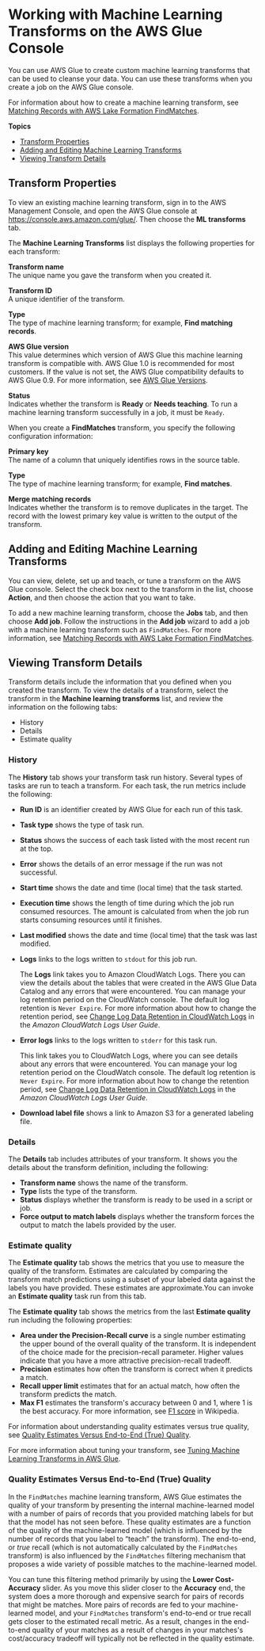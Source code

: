 # Working with Machine Learning Transforms on the AWS Glue Console<a name="console-machine-learning-transforms"></a>

You can use AWS Glue to create custom machine learning transforms that can be used to cleanse your data\. You can use these transforms when you create a job on the AWS Glue console\. 

For information about how to create a machine learning transform, see [Matching Records with AWS Lake Formation FindMatches](machine-learning.md)\.

**Topics**
+ [Transform Properties](#console-machine-learning-properties)
+ [Adding and Editing Machine Learning Transforms](#console-machine-learning-transforms-actions)
+ [Viewing Transform Details](#console-machine-learning-transforms-details)

## Transform Properties<a name="console-machine-learning-properties"></a>

To view an existing machine learning transform, sign in to the AWS Management Console, and open the AWS Glue console at [https://console\.aws\.amazon\.com/glue/](https://console.aws.amazon.com/glue/)\. Then choose the **ML transforms** tab\.

The **Machine Learning Transforms** list displays the following properties for each transform:

**Transform name**  
The unique name you gave the transform when you created it\.

**Transform ID**  
A unique identifier of the transform\. 

**Type**  
The type of machine learning transform; for example, **Find matching records**\.

**AWS Glue version**  
This value determines which version of AWS Glue this machine learning transform is compatible with\. AWS Glue 1\.0 is recommended for most customers\. If the value is not set, the AWS Glue compatibility defaults to AWS Glue 0\.9\. For more information, see [AWS Glue Versions](https://docs.aws.amazon.com/glue/latest/dg/release-notes.html#release-notes-versions)\.

**Status**  
Indicates whether the transform is **Ready** or **Needs teaching**\. To run a machine learning transform successfully in a job, it must be `Ready`\. 

When you create a **FindMatches** transform, you specify the following configuration information:

**Primary key**  
The name of a column that uniquely identifies rows in the source table\.

**Type**  
The type of machine learning transform; for example, **Find matches**\.

**Merge matching records**  
Indicates whether the transform is to remove duplicates in the target\. The record with the lowest primary key value is written to the output of the transform\.

## Adding and Editing Machine Learning Transforms<a name="console-machine-learning-transforms-actions"></a>

You can view, delete, set up and teach, or tune a transform on the AWS Glue console\. Select the check box next to the transform in the list, choose **Action**, and then choose the action that you want to take\.

To add a new machine learning transform, choose the **Jobs** tab, and then choose **Add job**\. Follow the instructions in the **Add job** wizard to add a job with a machine learning transform such as `FindMatches`\. For more information, see [Matching Records with AWS Lake Formation FindMatches](machine-learning.md)\.

## Viewing Transform Details<a name="console-machine-learning-transforms-details"></a>

Transform details include the information that you defined when you created the transform\. To view the details of a transform, select the transform in the **Machine learning transforms** list, and review the information on the following tabs:
+ History
+ Details
+ Estimate quality

### History<a name="console-machine-learning-transforms-history"></a>

The **History** tab shows your transform task run history\. Several types of tasks are run to teach a transform\. For each task, the run metrics include the following:
+ **Run ID** is an identifier created by AWS Glue for each run of this task\.
+ **Task type** shows the type of task run\.
+ **Status** shows the success of each task listed with the most recent run at the top\.
+ **Error** shows the details of an error message if the run was not successful\.
+ **Start time** shows the date and time \(local time\) that the task started\.
+ **Execution time** shows the length of time during which the job run consumed resources\. The amount is calculated from when the job run starts consuming resources until it finishes\.
+ **Last modified** shows the date and time \(local time\) that the task was last modified\.
+ **Logs** links to the logs written to `stdout` for this job run\.

  The **Logs** link takes you to Amazon CloudWatch Logs\. There you can view the details about the tables that were created in the AWS Glue Data Catalog and any errors that were encountered\. You can manage your log retention period on the CloudWatch console\. The default log retention is `Never Expire`\. For more information about how to change the retention period, see [Change Log Data Retention in CloudWatch Logs](https://docs.aws.amazon.com/AmazonCloudWatch/latest/logs/Working-with-log-groups-and-streams.html#SettingLogRetention) in the *Amazon CloudWatch Logs User Guide*\.
+ **Error logs** links to the logs written to `stderr` for this task run\. 

  This link takes you to CloudWatch Logs, where you can see details about any errors that were encountered\. You can manage your log retention period on the CloudWatch console\. The default log retention is `Never Expire`\. For more information about how to change the retention period, see [Change Log Data Retention in CloudWatch Logs](https://docs.aws.amazon.com/AmazonCloudWatch/latest/logs/Working-with-log-groups-and-streams.html#SettingLogRetention) in the *Amazon CloudWatch Logs User Guide*\.
+ **Download label file** shows a link to Amazon S3 for a generated labeling file\.

### Details<a name="console-machine-learning-transforms-details"></a>

The **Details** tab includes attributes of your transform\. It shows you the details about the transform definition, including the following:
+ **Transform name** shows the name of the transform\.
+ **Type** lists the type of the transform\.
+ **Status** displays whether the transform is ready to be used in a script or job\.
+ **Force output to match labels** displays whether the transform forces the output to match the labels provided by the user\.

### Estimate quality<a name="console-machine-learning-transforms-metrics"></a>

The **Estimate quality** tab shows the metrics that you use to measure the quality of the transform\. Estimates are calculated by comparing the transform match predictions using a subset of your labeled data against the labels you have provided\. These estimates are approximate\.You can invoke an **Estimate quality** task run from this tab\.

The **Estimate quality** tab shows the metrics from the last **Estimate quality** run including the following properties:
+ **Area under the Precision\-Recall curve** is a single number estimating the upper bound of the overall quality of the transform\. It is independent of the choice made for the precision\-recall parameter\. Higher values indicate that you have a more attractive precision\-recall tradeoff\. 
+ **Precision** estimates how often the transform is correct when it predicts a match\.
+ **Recall upper limit** estimates that for an actual match, how often the transform predicts the match\.
+ **Max F1** estimates the transform's accuracy between 0 and 1, where 1 is the best accuracy\. For more information, see [F1 score](https://en.wikipedia.org/wiki/F1_score) in Wikipedia\.

For information about understanding quality estimates versus true quality, see [Quality Estimates Versus End\-to\-End \(True\) Quality](#console-machine-learning-quality-estimates-true-quality)\.

For more information about tuning your transform, see [Tuning Machine Learning Transforms in AWS Glue](add-job-machine-learning-transform-tuning.md)\.

### Quality Estimates Versus End\-to\-End \(True\) Quality<a name="console-machine-learning-quality-estimates-true-quality"></a>

In the `FindMatches` machine learning transform, AWS Glue estimates the quality of your transform by presenting the internal machine\-learned model with a number of pairs of records that you provided matching labels for but that the model has not seen before\. These quality estimates are a function of the quality of the machine\-learned model \(which is influenced by the number of records that you label to “teach” the transform\)\. The end\-to\-end, or *true* recall \(which is not automatically calculated by the `FindMatches` transform\) is also influenced by the `FindMatches` filtering mechanism that proposes a wide variety of possible matches to the machine\-learned model\. 

You can tune this filtering method primarily by using the **Lower Cost\-Accuracy** slider\. As you move this slider closer to the **Accuracy** end, the system does a more thorough and expensive search for pairs of records that might be matches\. More pairs of records are fed to your machine\-learned model, and your `FindMatches` transform's end\-to\-end or true recall gets closer to the estimated recall metric\. As a result, changes in the end\-to\-end quality of your matches as a result of changes in your matches's cost/accuracy tradeoff will typically not be reflected in the quality estimate\.